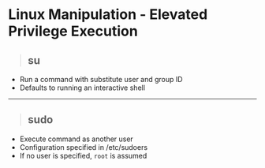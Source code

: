 # Linux Manipulation - Elevated Privilege Execution

> ## **su**
- Run a command with substitute user and group ID
- Defaults to running an interactive shell 

---

> ## **sudo**
- Execute command as another user
- Configuration specified in /etc/sudoers
- If no user is specified, `root` is assumed